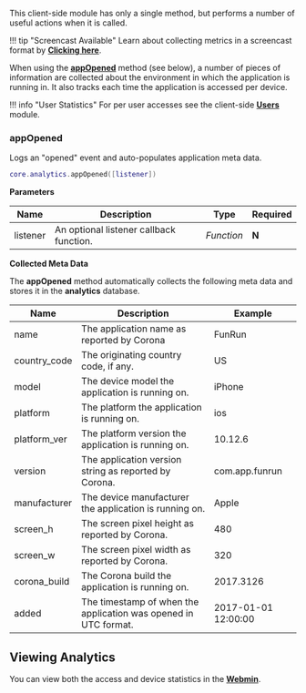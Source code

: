 This client-side module has only a single method, but performs a number of useful actions when it is called.

!!! tip "Screencast Available"
    Learn about collecting metrics in a screencast format by __[Clicking here](/screencasts/#collecting-metrics)__.

When using the __[appOpened](#appopened)__ method (see below), a number of pieces of information are collected about the environment in which the application is running in. It also tracks each time the application is accessed per device.

!!! info "User Statistics"
    For per user accesses see the client-side __[Users](/client-module/users/)__ module.

### appOpened

Logs an "opened" event and auto-populates application meta data.

```lua
core.analytics.appOpened([listener])
```

__Parameters__

|Name|Description|Type|Required|
|----|-----------|----|--------|
|listener|An optional listener callback function.|_Function_|__N__|

__Collected Meta Data__

The __appOpened__ method automatically collects the following meta data and stores it in the __analytics__ database.

|Name|Description|Example|
|----|-----------|-------|
|name|The application name as reported by Corona|FunRun|
|country_code|The originating country code, if any.|US|
|model|The device model the application is running on.|iPhone|
|platform|The platform the application is running on.|ios|
|platform_ver|The platform version the application is running on.|10.12.6|
|version|The application version string as reported by Corona.|com.app.funrun|
|manufacturer|The device manufacturer the application is running on.|Apple|
|screen_h|The screen pixel height as reported by Corona.|480|
|screen_w|The screen pixel width as reported by Corona.|320|
|corona_build|The Corona build the application is running on.|2017.3126|
|added|The timestamp of when the application was opened in UTC format.|2017-01-01 12:00:00|

## Viewing Analytics

You can view both the access and device statistics in the __[Webmin](/webmin-guide/setup/)__.